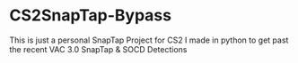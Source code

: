 # CS2SnapTap-Bypass
This is just a personal SnapTap Project for CS2 I made in python to get past the recent VAC 3.0 SnapTap &amp; SOCD Detections
